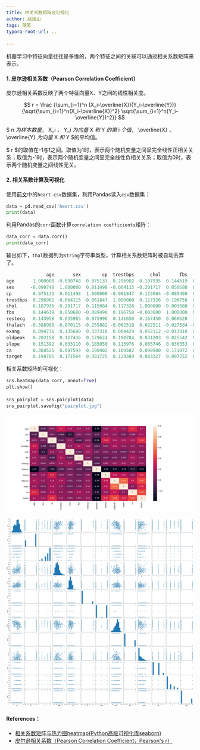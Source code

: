 ```yaml
---
title: 相关系数矩阵及可视化
author: 赵旭山
tags: 随笔
typora-root-url: ..

---
```




机器学习中特征向量往往是多维的，两个特征之间的关联可以通过相关系数矩阵来表示。

#### 1. 皮尔逊相关系数（Pearson Correlation Coefficient）

皮尔逊相关系数反映了两个特征向量X、Y之间的线性相关度。

$$ r = \frac {\sum_{i=1}^n (X_i-\overline{X})(Y_i-\overline{Y})}{\sqrt{\sum_{i=1}^n(X_i-\overline{X})^2} \sqrt{\sum_{i=1}^n(Y_i-\overline{Y})^2}} $$

$ n $为样本数量，$ X_i $、$ Y_i $为向量$ X $和$ Y $的第$ i $个值，$ \overline{X} $、$ \overline{Y} $为向量$ X $和$ Y $的平均值。

$ r $的取值在-1与1之间。取值为1时，表示两个随机变量之间呈完全线性正相关关系；取值为-1时，表示两个随机变量之间呈完全线性负相关关系；取值为0时，表示两个随机变量之间线性无关。

#### 2. 相关系数计算及可视化

使用[前文](https://yuwenxianglong.github.io/2020/04/05/TensorFlow%E4%B9%8B%E7%89%B9%E5%BE%81%E5%A4%84%E7%90%86%E5%92%8Cfeature_column.html)中的`heart.csv`数据集，利用Pandas读入`csv`数据集：

```python
data = pd.read_csv('heart.csv')
print(data)
```

利用Pandas的`corr`函数计算`correlation coefficients`矩阵：

```python
data_corr = data.corr()
print(data_corr)
```

输出如下，`thal`数据列为`string`字符串类型，计算相关系数矩阵时被自动丢弃了。

```python
               age       sex        cp  trestbps      chol       fbs   restecg   thalach     exang   oldpeak     slope        ca    target
age       1.000000 -0.090748  0.075133  0.296902  0.187935  0.144619  0.145958 -0.388988  0.094736  0.202158  0.151392  0.368525  0.198701
sex      -0.090748  1.000000  0.011498 -0.064115 -0.201717  0.050680  0.035965 -0.070115  0.135680  0.117436  0.033110  0.097593  0.171564
cp        0.075133  0.011498  1.000000 -0.061847  0.115084 -0.089498  0.075996 -0.259882  0.337318  0.179624  0.185050  0.190402  0.381725
trestbps  0.296902 -0.064115 -0.061847  1.000000  0.117326  0.196758  0.141650 -0.062518  0.064429  0.190704  0.113976  0.109502  0.129389
chol      0.187935 -0.201717  0.115084  0.117326  1.000000 -0.003680  0.167450  0.022511  0.052112  0.031203  0.005746  0.098980  0.083327
fbs       0.144619  0.050680 -0.089498  0.196758 -0.003680  1.000000  0.060628 -0.027584 -0.013910  0.025542  0.036353  0.171072  0.097252
restecg   0.145958  0.035965  0.075996  0.141650  0.167450  0.060628  1.000000 -0.065701  0.085440  0.115534  0.139777  0.121652  0.126169
thalach  -0.388988 -0.070115 -0.259882 -0.062518  0.022511 -0.027584 -0.065701  1.000000 -0.379367 -0.340969 -0.361260 -0.270660 -0.386459
exang     0.094736  0.135680  0.337318  0.064429  0.052112 -0.013910  0.085440 -0.379367  1.000000  0.278189  0.245470  0.138042  0.361026
oldpeak   0.202158  0.117436  0.179624  0.190704  0.031203  0.025542  0.115534 -0.340969  0.278189  1.000000  0.566642  0.298974  0.475324
slope     0.151392  0.033110  0.185050  0.113976  0.005746  0.036353  0.139777 -0.361260  0.245470  0.566642  1.000000  0.101242  0.359572
ca        0.368525  0.097593  0.190402  0.109502  0.098980  0.171072  0.121652 -0.270660  0.138042  0.298974  0.101242  1.000000  0.476613
target    0.198701  0.171564  0.381725  0.129389  0.083327  0.097252  0.126169 -0.386459  0.361026  0.475324  0.359572  0.476613  1.000000
```

相关系数矩阵的可视化：

```python
sns.heatmap(data_corr, annot=True)
plt.show()

sns_pairplot = sns.pairplot(data)
sns_pairplot.savefig("pairplot.jpg")
```



![](/assets/images/correlationCoefficientsHeatmap202004071446.jpg)



![](/assets/images/correlationCoefficientsPairplot202004071623.jpg)



#### References：

* [相关系数矩阵与热力图heatmap(Python高级可视化库seaborn)](https://blog.csdn.net/cymy001/article/details/79576019)
* [皮尔逊相关系数（Pearson Correlation Coefficient，Pearson's r）](https://www.cnblogs.com/HuZihu/p/10183502.html)

